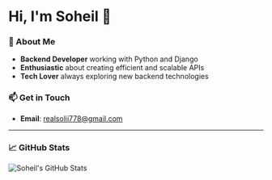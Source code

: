 # Hi, I'm Soheil 👋

### 🚀 About Me
- **Backend Developer** working with Python and Django
- **Enthusiastic** about creating efficient and scalable APIs
- **Tech Lover** always exploring new backend technologies

### 📫 Get in Touch
- **Email**: [realsolii778@gmail.com](mailto:realsolii778@gmail.com)

---

### 📈 GitHub Stats
![Soheil's GitHub Stats](https://github-readme-stats.vercel.app/api?username=realsoli&show_icons=true&theme=radical)
